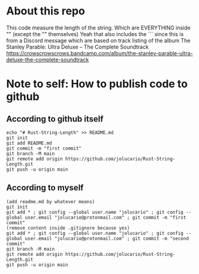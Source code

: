 # About this repo 
This code measure the length of the string. Which are EVERYTHING inside "" (except the "" themselves) Yeah that also includes the ``` since this is from a Discord message which are based on track listing of the album The Stanley Parable: Ultra Deluxe – The Complete Soundtrack https://crowscrowscrows.bandcamp.com/album/the-stanley-parable-ultra-deluxe-the-complete-soundtrack

# Note to self: How to publish code to github 
## According to github itself
```
echo "# Rust-String-Length" >> README.md
git init
git add README.md
git commit -m "first commit"
git branch -M main
git remote add origin https://github.com/jolucario/Rust-String-Length.git
git push -u origin main
```
## According to myself
```
(add readme.md by whatever means)
git init
git add * ; git config --global user.name "jolucario" ; git config --global user.email "jolucario@protonmail.com" ; git commit -m "first commit"
(remove content inside .gitignore because yes)
git add * ; git config --global user.name "jolucario" ; git config --global user.email "jolucario@protonmail.com" ; git commit -m "second commit"
git branch -M main
git remote add origin https://github.com/jolucario/Rust-String-Length.git
git push -u origin main
```